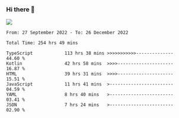 ### Hi there 👋

<!--<a href="https://github.com/search?o=desc&q=author%3Abushiyi&s=committer-date&type=Commits">-->
<!--    <img align="center" height = "178" src="https://github-readme-stats.vercel.app/api?username=bushiyi&count_private=true&show_icons=true&theme=noctis_minimus&hide=contribs&include_all_commits=true" />-->
<!--</a>-->
<!--<a href="https://github.com/bushiyi?tab=repositories">-->
<!--    <img align="center" height = "178" src="https://github-readme-stats.vercel.app/api/top-langs/?username=bushiyi&count_private=true&theme=noctis_minimus" />-->
<!--</a>-->
 
<!-- [![Ashutosh's github activity graph](https://activity-graph.herokuapp.com/graph?username=bushiyi&theme=react&bg_color=1B2932&point=698B69&line=698B69)](https://github.com/ashutosh00710/github-readme-activity-graph)
 -->


![](https://raw.githubusercontent.com/bushiyi/bushiyi/master/assets/github-contribution-grid-snake.svg)

<!--START_SECTION:waka-->

```text
From: 27 September 2022 - To: 26 December 2022

Total Time: 254 hrs 49 mins

TypeScript            113 hrs 38 mins >>>>>>>>>>>--------------   44.60 %
Kotlin                42 hrs 58 mins  >>>>---------------------   16.87 %
HTML                  39 hrs 31 mins  >>>>---------------------   15.51 %
JavaScript            11 hrs 41 mins  >------------------------   04.59 %
YAML                  8 hrs 40 mins   >------------------------   03.41 %
JSON                  7 hrs 24 mins   >------------------------   02.90 %
```

<!--END_SECTION:waka-->

